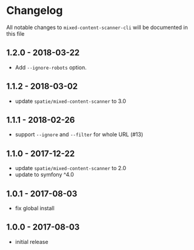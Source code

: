 # Changelog

All notable changes to `mixed-content-scanner-cli` will be documented in this file

## 1.2.0 - 2018-03-22

- Add `--ignore-robots` option.

## 1.1.2 - 2018-03-02

- update `spatie/mixed-content-scanner` to 3.0

## 1.1.1 - 2018-02-26

- support `--ignore` and `--filter` for whole URL (#13)

## 1.1.0 - 2017-12-22

- update `spatie/mixed-content-scanner` to 2.0
- update to symfony ^4.0

## 1.0.1 - 2017-08-03

- fix global install

## 1.0.0 - 2017-08-03

- initial release
